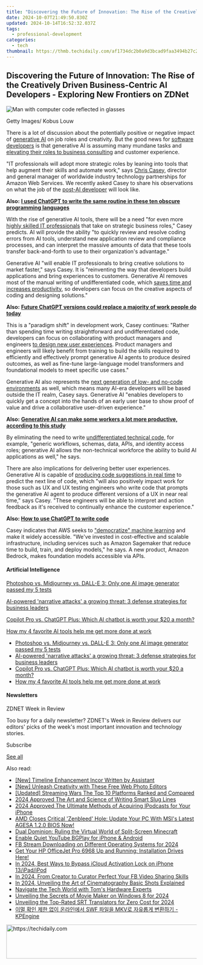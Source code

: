 ```yaml
---
title: "Discovering the Future of Innovation: The Rise of the Creatively Driven Business-Centric AI Developers - Exploring New Frontiers on ZDNet"
date: 2024-10-07T21:49:50.830Z
updated: 2024-10-14T16:52:32.037Z
tags:
  - professional-development
categories:
  - tech
thumbnail: https://thmb.techidaily.com/af1734dc2b0a9d3bcad9faa3494b27c219c63253c502adbe4dde73c3482b6b83.jpg
---
```


## Discovering the Future of Innovation: The Rise of the Creatively Driven Business-Centric AI Developers - Exploring New Frontiers on ZDNet

![Man with computer code reflected in glasses](https://www.zdnet.com/a/img/resize/7cc60ae4c4a94ff48de4c9507038810bfc530fd5/2023/05/08/db8449dd-e1f1-425f-babd-e3d086dca862/gettyimages-1442975224.jpg?auto=webp&width=1280)

Getty Images/ Kobus Louw

There is a lot of discussion about the potentially positive or negative impact of [generative AI](https://www.zdnet.com/article/what-is-generative-ai-and-why-is-it-so-popular-heres-everything-you-need-to-know/) on job roles and creativity. But the good news for [software developers](https://www.zdnet.com/article/what-is-a-software-developer-everything-you-need-to-know-about-the-programmer-role-and-how-it-is-changing/) is that generative AI is assuming many mundane tasks and [elevating their roles to business consulting](https://www.zdnet.com/article/ai-will-change-the-role-of-developers-forever-heres-why-thats-good-news/) and customer experience. 

"IT professionals will adopt more strategic roles by leaning into tools that help augment their skills and automate work," says [Chris Casey](https://www.linkedin.com/in/chris-casey-39359628/), director and general manager of worldwide industry technology partnerships for Amazon Web Services. We recently asked Casey to share his observations on what the job of the [post-AI developer](https://www.google.com/search?client=safari&rls=en&q=zdnet+post-AI+developer&ie=UTF-8&oe=UTF-8) will look like. 

**Also:** [**I used ChatGPT to write the same routine in these ten obscure programming languages**](https://www.zdnet.com/article/i-used-chatgpt-to-write-the-same-routine-in-these-ten-obscure-and-vintage-programming-languages/)

With the rise of generative AI tools, there will be a need "for even more [highly skilled IT professionals](https://www.zdnet.com/article/highly-skilled-workers-are-becoming-a-rarity-and-returning-to-the-office-is-unpopular-with-employees-tech-companies-have-tough-decisions-to-make/) that take on strategic business roles," Casey predicts. AI will provide the ability "to quickly review and resolve coding errors from AI tools, understand new application review and compliance processes, and can interpret the massive amounts of data that these tools transfer back-and-forth to use to their organization's advantage."

Generative AI "will enable IT professionals to bring creative solutions to market faster," says Casey. It is "reinventing the way that developers build applications and bring experiences to customers. Generative AI removes most of the manual writing of undifferentiated code, which [saves time and increases productivity](https://www.google.com/search?client=safari&rls=en&q=zdnet+saves+time+and+increases+productivity&ie=UTF-8&oe=UTF-8), so developers can focus on the creative aspects of coding and designing solutions."

**Also:** [**Future ChatGPT versions could replace a majority of work people do today**](https://www.zdnet.com/article/chatgpt-of-the-future-could-replace-a-majority-of-work-people-do-today-says-ben-goertzel/)

This is a "paradigm shift" in development work, Casey continues: "Rather than spending time writing straightforward and undifferentiated code, developers can focus on collaborating with product managers and engineers [to design new user experiences](https://www.zdnet.com/article/user-experience-not-quite-about-the-user-and-not-really-an-experience/). Product managers and engineers will likely benefit from training to build the skills required to efficiently and effectively prompt generative AI agents to produce desired outcomes, as well as fine-tune large-language model transformers and foundational models to meet specific use cases." 

Generative AI also represents the [next generation of low- and no-code environments](https://www.zdnet.com/article/low-and-no-code-paradox-freeing-up-tech-pros-time-but-creating-new-entanglements/) as well, which means many AI-era developers will be based outside the IT realm, Casey says. Generative AI "enables developers to quickly get a concept into the hands of an early user base to show proof of value and drive a collaborative user-driven experience."

**Also:** [**Generative AI can make some workers a lot more productive, according to this study**](https://www.zdnet.com/article/generative-ai-can-make-some-workers-a-lot-more-productive-according-to-this-study/)

By eliminating the need to write [undifferentiated technical code,](https://www.zdnet.com/article/okay-so-chatgpt-just-debugged-my-code-for-real/) for example, "generic workflows, schemas, data, APIs, and identity access roles; generative AI allows the non-technical workforce the ability to build AI applications as well," he says. 

There are also implications for delivering better user experiences. Generative AI is capable of [producing code suggestions in real time](https://www.zdnet.com/article/this-startup-tried-to-use-ai-to-help-developers-write-code-but-it-says-the-tech-is-just-not-ready-yet/) to predict the next line of code, which "will also positively impact work for those such as UX and UX testing engineers who write code that prompts the generative AI agent to produce different versions of a UX in near real time," says Casey. "These engineers will be able to interpret and action feedback as it's received to continually enhance the customer experience."

**Also: [How to use ChatGPT to write code](https://www.zdnet.com/article/how-to-use-chatgpt-to-write-code/)**

Casey indicates that AWS seeks to ["democratize" machine learning](https://www.zdnet.com/article/google-announces-tools-to-democratize-machine-learning/) and make it widely accessible. "We've invested in cost-effective and scalable infrastructure, including services such as Amazon Sagemaker that reduce time to build, train, and deploy models," he says. A new product, Amazon Bedrock, makes foundation models accessible via APIs. 

#### Artificial Intelligence

[Photoshop vs. Midjourney vs. DALL-E 3: Only one AI image generator passed my 5 tests](https://www.zdnet.com/article/is-photoshops-new-text-to-image-as-good-as-midjourney-and-dall-e-we-test-it-and-see/ "Photoshop vs. Midjourney vs. DALL-E 3: Only one AI image generator passed my 5 tests")

[AI-powered 'narrative attacks' a growing threat: 3 defense strategies for business leaders](https://www.zdnet.com/article/ai-powered-narrative-attacks-a-growing-threat-3-defense-strategies-for-business-leaders/ "AI-powered 'narrative attacks' a growing threat: 3 defense strategies for business leaders")

[Copilot Pro vs. ChatGPT Plus: Which AI chatbot is worth your $20 a month?](https://www.zdnet.com/article/copilot-pro-vs-chatgpt-plus-which-is-ai-chatbot-is-worth-your-20-a-month/ "Copilot Pro vs. ChatGPT Plus: Which AI chatbot is worth your $20 a month?")

[How my 4 favorite AI tools help me get more done at work](https://www.zdnet.com/article/how-my-4-favorite-ai-tools-help-me-get-more-done-at-work/ "How my 4 favorite AI tools help me get more done at work")

* [Photoshop vs. Midjourney vs. DALL-E 3: Only one AI image generator passed my 5 tests](https://www.zdnet.com/article/is-photoshops-new-text-to-image-as-good-as-midjourney-and-dall-e-we-test-it-and-see/ "Photoshop vs. Midjourney vs. DALL-E 3: Only one AI image generator passed my 5 tests")
* [AI-powered 'narrative attacks' a growing threat: 3 defense strategies for business leaders](https://www.zdnet.com/article/ai-powered-narrative-attacks-a-growing-threat-3-defense-strategies-for-business-leaders/ "AI-powered 'narrative attacks' a growing threat: 3 defense strategies for business leaders")
* [Copilot Pro vs. ChatGPT Plus: Which AI chatbot is worth your $20 a month?](https://www.zdnet.com/article/copilot-pro-vs-chatgpt-plus-which-is-ai-chatbot-is-worth-your-20-a-month/ "Copilot Pro vs. ChatGPT Plus: Which AI chatbot is worth your $20 a month?")
* [How my 4 favorite AI tools help me get more done at work](https://www.zdnet.com/article/how-my-4-favorite-ai-tools-help-me-get-more-done-at-work/ "How my 4 favorite AI tools help me get more done at work")

#### Newsletters

ZDNET Week in Review

Too busy for a daily newsletter? ZDNET's Week in Review delivers our editors' picks of the week's most important innovation and technology stories.

 Subscribe

[See all](https://www.zdnet.com/newsletters/)

<ins class="adsbygoogle"
     style="display:block"
     data-ad-format="autorelaxed"
     data-ad-client="ca-pub-7571918770474297"
     data-ad-slot="1223367746"></ins>

<ins class="adsbygoogle"
     style="display:block"
     data-ad-client="ca-pub-7571918770474297"
     data-ad-slot="8358498916"
     data-ad-format="auto"
     data-full-width-responsive="true"></ins>

<span class="atpl-alsoreadstyle">Also read:</span>
<div><ul>
<li><a href="https://some-tips.techidaily.com/new-timeline-enhancement-incor-written-by-assistant/"><u>[New] Timeline Enhancement Incor Written by Assistant</u></a></li>
<li><a href="https://some-tips.techidaily.com/new-unleash-creativity-with-these-free-web-photo-editors/"><u>[New] Unleash Creativity with These Free Web Photo Editors</u></a></li>
<li><a href="https://some-tips.techidaily.com/updated-streaming-wars-the-top-10-platforms-ranked-and-compared/"><u>[Updated] Streaming Wars The Top 10 Platforms Ranked and Compared</u></a></li>
<li><a href="https://some-tips.techidaily.com/2024-approved-the-art-and-science-of-writing-smart-slug-lines/"><u>2024 Approved The Art and Science of Writing Smart Slug Lines</u></a></li>
<li><a href="https://some-tips.techidaily.com/2024-approved-the-ultimate-methods-of-acquiring-ipodcasts-for-your-iphone/"><u>2024 Approved The Ultimate Methods of Acquiring IPodcasts for Your iPhone</u></a></li>
<li><a href="https://hardware-updates.techidaily.com/1723862876562-amd-closes-critical-zenbleed-hole-update-your-pc-with-msis-latest-agesa-120-bios-now/"><u>AMD Closes Critical 'Zenbleed' Hole: Update Your PC With MSI's Latest AGESA 1.2.0 BIOS Now!</u></a></li>
<li><a href="https://games-able.techidaily.com/dual-dominion-ruling-the-virtual-world-of-split-screen-minecraft/"><u>Dual Dominion: Ruling the Virtual World of Split-Screen Minecraft</u></a></li>
<li><a href="https://youtube-videos.techidaily.com/enable-quiet-youtube-bgplay-for-iphone-and-android/"><u>Enable Quiet YouTube BGPlay for iPhone & Android</u></a></li>
<li><a href="https://facebook-clips.techidaily.com/fb-stream-downloading-on-different-operating-systems-for-2024/"><u>FB Stream Downloading on Different Operating Systems for 2024</u></a></li>
<li><a href="https://driver-download.techidaily.com/get-your-hp-officejet-pro-6968-up-and-running-installation-drives-here/"><u>Get Your HP OfficeJet Pro 6968 Up and Running: Installation Drives Here!</u></a></li>
<li><a href="https://activate-lock.techidaily.com/in-2024-best-ways-to-bypass-icloud-activation-lock-on-iphone-13ipadipod-by-drfone-ios/"><u>In 2024, Best Ways to Bypass iCloud Activation Lock on iPhone 13/iPad/iPod</u></a></li>
<li><a href="https://facebook-video-content.techidaily.com/in-2024-from-creator-to-curator-perfect-your-fb-video-sharing-skills/"><u>In 2024, From Creator to Curator Perfect Your FB Video Sharing Skills</u></a></li>
<li><a href="https://some-tips.techidaily.com/in-2024-unveiling-the-art-of-cinematography-basic-shots-explained/"><u>In 2024, Unveiling the Art of Cinematography Basic Shots Explained</u></a></li>
<li><a href="https://hardware-help.techidaily.com/navigate-the-tech-world-with-toms-hardware-experts/"><u>Navigate the Tech World with Tom's Hardware Experts</u></a></li>
<li><a href="https://some-tips.techidaily.com/unveiling-the-secrets-of-movie-maker-on-windows-8-for-2024/"><u>Unveiling the Secrets of Movie Maker on Windows 8 for 2024</u></a></li>
<li><a href="https://some-tips.techidaily.com/unveiling-the-top-rated-srt-translators-for-zero-cost-for-2024/"><u>Unveiling the Top-Rated SRT Translators for Zero Cost for 2024</u></a></li>
<li><a href="https://win-solutions.techidaily.com/swf-mkv-kpengine/"><u>이멀 확인 제한 없이 온라인에서 SWF 파일을 MKV로 자유롭게 변환하기 - KPEngine</u></a></li>
</ul></div>

<!-- affiliate ads begin -->
<a href="https://smilemakers.pxf.io/c/5597632/2123901/26106" target="_top" id="2123901">
  <img src="//a.impactradius-go.com/display-ad/26106-2123901" border="0" alt="https://techidaily.com" width="728" height="90"/>
</a>
<img height="0" width="0" src="https://smilemakers.pxf.io/i/5597632/2123901/26106" style="position:absolute;visibility:hidden;" border="0" />
<!-- affiliate ads end -->

